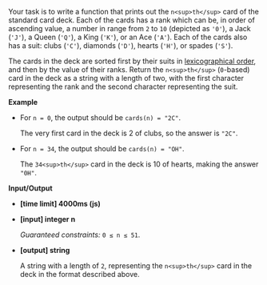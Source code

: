 ﻿Your task is to write a function that prints out the `n<sup>th</sup>` card of the standard card deck. Each of the cards has a rank which can be, in order of ascending value, a number in range from `2` to `10` (depicted as `'0'`), a Jack (`'J'`), a Queen (`'Q'`), a King (`'K'`), or an Ace (`'A'`). Each of the cards also has a suit: clubs (`'C'`), diamonds (`'D'`), hearts (`'H'`), or spades (`'S'`).

The cards in the deck are sorted first by their suits in [lexicographical order](keyword://lexicographical-order-for-strings), and then by the value of their ranks. Return the `n<sup>th</sup>` (`0`-based) card in the deck as a string with a length of two, with the first character representing the rank and the second character representing the suit.

**Example**

*   For `n = 0`, the output should be
    `cards(n) = "2C"`.

    The very first card in the deck is 2 of clubs, so the answer is `"2C"`.

*   For `n = 34`, the output should be
    `cards(n) = "OH"`.

    The `34<sup>th</sup>` card in the deck is 10 of hearts, making the answer `"0H"`.

**Input/Output**

*   **[time limit] 4000ms (js)**

*   **[input] integer n**

    _Guaranteed constraints:_
    `0 ≤ n ≤ 51`.

*   **[output] string**

    A string with a length of `2`, representing the `n<sup>th</sup>` card in the deck in the format described above.